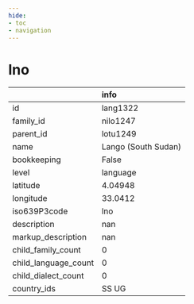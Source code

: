 ```yaml
---
hide:
- toc
- navigation
---
```

# lno
|                      | info                |
|:---------------------|:--------------------|
| id                   | lang1322            |
| family_id            | nilo1247            |
| parent_id            | lotu1249            |
| name                 | Lango (South Sudan) |
| bookkeeping          | False               |
| level                | language            |
| latitude             | 4.04948             |
| longitude            | 33.0412             |
| iso639P3code         | lno                 |
| description          | nan                 |
| markup_description   | nan                 |
| child_family_count   | 0                   |
| child_language_count | 0                   |
| child_dialect_count  | 0                   |
| country_ids          | SS UG               |